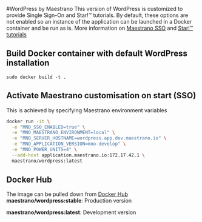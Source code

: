 #WordPress by Maestrano
This version of WordPress is customized to provide Single Sign-On and Star!™ tutorials.
By default, these options are not enabled so an instance of the application can be launched in a Docker container and be run as is.
More information on [Maestrano SSO](https://maestrano.com) and [Star!™ tutorials](https://maestrano.com/star)

## Build Docker container with default WordPress installation
`sudo docker build -t .`

## Activate Maestrano customisation on start (SSO)
This is achieved by specifying Maestrano environment variables

```bash
docker run -it \
  -e "MNO_SSO_ENABLED=true" \
  -e "MNO_MAESTRANO_ENVIRONMENT=local" \
  -e "MNO_SERVER_HOSTNAME=wordpress.app.dev.maestrano.io" \
  -e "MNO_APPLICATION_VERSION=mno-develop" \
  -e "MNO_POWER_UNITS=4" \
  --add-host application.maestrano.io:172.17.42.1 \
  maestrano/wordpress:latest
 ```

## Docker Hub
The image can be pulled down from [Docker Hub](https://registry.hub.docker.com/u/maestrano/wordpress/)
**maestrano/wordpress:stable**: Production version

**maestrano/wordpress:latest**: Development version

